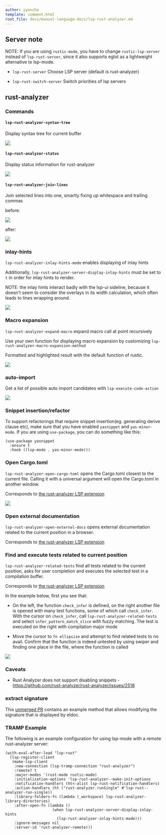 ```yaml
---
author: yyoncho
template: comment.html
root_file: docs/manual-language-docs/lsp-rust-analyzer.md
---
```

## Server note

NOTE: If you are using `rustic-mode`, you have to change `rustic-lsp-server` instead of `lsp-rust-server`, since it also supports eglot as a lightweight alternative to lsp-mode.

- `lsp-rust-server` Choose LSP server (default is rust-analyzer)

- `lsp-rust-switch-server` Switch priorities of lsp servers

## rust-analyzer

### Commands

#### `lsp-rust-analyzer-syntax-tree`

Display syntax tree for current buffer

![](../examples/lsp-rust-analyzer-syntax-tree.png)

#### `lsp-rust-analyzer-status`

Display status information for rust-analyzer

![](../examples/lsp-rust-analyzer-status.png)

#### `lsp-rust-analyzer-join-lines`

Join selected lines into one, smartly fixing up whitespace and trailing commas

before:

![](../examples/lsp-rust-join-lines-before.png)

after:

![](../examples/lsp-rust-join-lines-after.png)

### inlay-hints

`lsp-rust-analyzer-inlay-hints-mode` enables displaying of inlay hints

Additionally, `lsp-rust-analyzer-server-display-inlay-hints` must be set to `t` in order for inlay hints to render.

NOTE: the inlay hints interact badly with the lsp-ui sideline, because it doesn't seem to consider the overlays in its width calculation, which often leads to lines wrapping around.

![](../examples/lsp-rust-analyzer-inlay-hints.png)

### Macro expansion

`lsp-rust-analyzer-expand-macro` expand macro call at point recursively

Use your own function for displaying macro expansion by customizing `lsp-rust-analyzer-macro-expansion-method`

Formatted and highlighted result with the default function of rustic.

![](../examples/lsp-rust-macro-expansion.png)

### auto-import

Get a list of possible auto import candidates with `lsp-execute-code-action`

![](../examples/lsp-rust-analyzer-auto-import.png)

### Snippet insertion/refactor

To support refactorings that require snippet insertion(eg. generating
derive clause etc), make sure that you have enabled `yasnippet` and
`yas-minor-mode`. If you are using `use-package`, you can do something
like this:

``` emacs-lisp
(use-package yasnippet
  :ensure t
  :hook ((lsp-mode . yas-minor-mode)))
```

### Open Cargo.toml

`lsp-rust-analyzer-open-cargo-toml` opens the Cargo.toml closest to the current file. Calling it with a universal argument will open the Cargo.toml in another window.

Corresponds to [the rust-analyzer LSP extension](https://github.com/rust-analyzer/rust-analyzer/blob/master/docs/dev/lsp-extensions.md#open-cargotoml)

![](../examples/lsp-rust-analyzer-open-cargo-toml.gif)

### Open external documentation

`lsp-rust-analyzer-open-external-docs` opens external documentation related to the current position in a browser.

Corresponds to [the rust-analyzer LSP extension](https://github.com/rust-analyzer/rust-analyzer/blob/master/docs/dev/lsp-extensions.md#open-external-documentation)

### Find and execute tests related to current position

`lsp-rust-analyzer-related-tests` find all tests related to the current position, asks for user completion and executes the selected test in a compilation buffer.

Corresponds to [the rust-analyzer LSP extension](https://github.com/rust-analyzer/rust-analyzer/blob/master/docs/dev/lsp-extensions.md#related-tests)

In the example below, first you see that:
   + On the left, the function `check_infer` is defined, on the right another
     file is opened with many test functions, some of which call `check_infer`.
     With the cursor on `check_infer`, call `lsp-rust-analyzer-related-tests`
     and select `infer_pattern_match_slice` with fuzzy matching. The test is
     executed on the right with compilation major mode

   + Move the cursor to `fn ellipsize` and attempt to find related tests to no
     avail. Confirm that the function is indeed untested by using swiper and
     finding one place in the file, where the function is called

![](../examples/lsp-rust-analyzer-find-related-tests.gif)

### Caveats

- Rust Analyzer does not support disabling snippets - https://github.com/rust-analyzer/rust-analyzer/issues/2518

### extract signature

This [unmerged PR](https://github.com/emacs-lsp/lsp-mode/pull/1740) contains an example method that allows
modifying the signature that is displayed by eldoc.

### TRAMP Example

The following is an example configuration for using lsp-mode with a remote rust-analyzer server:

```
(with-eval-after-load "lsp-rust"
  (lsp-register-client
   (make-lsp-client
    :new-connection (lsp-tramp-connection "rust-analyzer")
    :remote? t
    :major-modes '(rust-mode rustic-mode)
    :initialization-options 'lsp-rust-analyzer--make-init-options
    :notification-handlers (ht<-alist lsp-rust-notification-handlers)
    :action-handlers (ht ("rust-analyzer.runSingle" #'lsp-rust--analyzer-run-single))
    :library-folders-fn (lambda (_workspace) lsp-rust-analyzer-library-directories)
    :after-open-fn (lambda ()
                     (when lsp-rust-analyzer-server-display-inlay-hints
                       (lsp-rust-analyzer-inlay-hints-mode)))
    :ignore-messages nil
    :server-id 'rust-analyzer-remote)))
```
